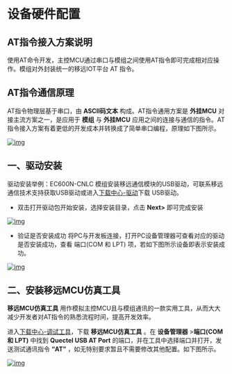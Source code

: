 # 设备硬件配置

## __AT指令接入方案说明__ 

使用AT命令开发，主控MCU通过串口与模组之间使用AT指令即可完成相对应操作。模组对外封装统一的移远IOT平台 AT 指令。

## __AT指令通信原理__

AT指令物理层基于串口，由 __ASCII码文本__ 构成。AT指令通用方案是 __外挂MCU__ 对接主流方案之一，是应用于 __模组__ 与 __外挂MCU__ 应用之间的连接与通信的指令。AT指令接入方案有着更低的开发成本并转换成了简单串口编程，原理如下图所示。

<a data-fancybox title="img" href="/zh/deviceDevelop/develop/speediness/resource/AT/Speediness-AT-27.png">![img](/zh/deviceDevelop/develop/speediness/resource/AT/Speediness-AT-27.png)</a>

##  __一、驱动安装__
驱动安装举例：EC600N-CNLC 模组安装移远通信模块的USB驱动，可联系移远通信技术支持获取USB驱动或进入<a href="https://iot.quectelcn.com/download?menuCode=MODULE_DEVL&resourceType=M" target="_blank">下载中心-驱动</a>下载 USB驱动。

* 双击打开驱动包开始安装，选择安装目录，点击 __Next>__ 即可完成安装

<a data-fancybox title="img" href="/zh/deviceDevelop/develop/speediness/resource/AT/Speediness-AT-01.png">![img](/zh/deviceDevelop/develop/speediness/resource/AT/Speediness-AT-01.png)</a>

* 验证是否安装成功
将PC与开发板连接，打开PC设备管理器可查看对应的驱动是否安装成功，查看 端口(COM 和 LPT) 项，若如下图所示设备即表示安装成功。

<a data-fancybox title="img" href="/zh/deviceDevelop/develop/speediness/resource/AT/Speediness-AT-02.png">![img](/zh/deviceDevelop/develop/speediness/resource/AT/Speediness-AT-02.png)</a>


##  __二、安装移远MCU仿真工具__

__移远MCU仿真工具__ 用作模拟主控MCU且与模组通讯的一款实用工具，从而大大减少开发者对AT指令的熟悉流程时间，提高开发效率。

进入<a href="https://iot.quectelcn.com/download?menuCode=DEBUG_UTIL&resourceType=C" target="_blank">下载中心-调试工具</a>，下载 __移远MCU仿真工具__ 。在 __设备管理器__ >__端口(COM 和 LPT)__ 中找到 __Quectel USB AT Port__ 的端口，并在工具中选择端口并打开，发送测试通讯指令 __“AT”__ ，如无特别要求暂且不需要修改其他配置。如下图所示。

<a data-fancybox title="img" href="/zh/deviceDevelop/develop/speediness/resource/AT/Speediness-AT-03.png">![img](/zh/deviceDevelop/develop/speediness/resource/AT/Speediness-AT-03.png)</a>

  
